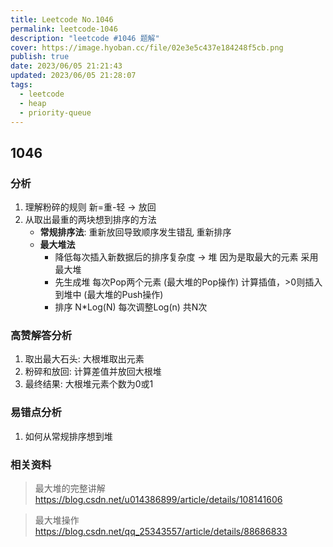 ```yaml
---
title: Leetcode No.1046
permalink: leetcode-1046
description: "leetcode #1046 题解"
cover: https://image.hyoban.cc/file/02e3e5c437e184248f5cb.png
publish: true
date: 2023/06/05 21:21:43
updated: 2023/06/05 21:28:07
tags:
  - leetcode
  - heap
  - priority-queue
---
```


## 1046

### 分析

1. 理解粉碎的规则 新=重-轻 -> 放回
2. 从取出最重的两块想到排序的方法
    * **常规排序法**: 重新放回导致顺序发生错乱 重新排序
    * **最大堆法**
        * 降低每次插入新数据后的排序复杂度 -> 堆 因为是取最大的元素 采用最大堆
        * 先生成堆 每次Pop两个元素 (最大堆的Pop操作) 计算插值，>0则插入到堆中 (最大堆的Push操作)
        * 排序 N*Log(N) 每次调整Log(n) 共N次

### 高赞解答分析

1. 取出最大石头: 大根堆取出元素
2. 粉碎和放回: 计算差值并放回大根堆
3. 最终结果: 大根堆元素个数为0或1

### 易错点分析

1. 如何从常规排序想到堆

### 相关资料

> 最大堆的完整讲解 https://blog.csdn.net/u014386899/article/details/108141606

> 最大堆操作 https://blog.csdn.net/qq_25343557/article/details/88686833
